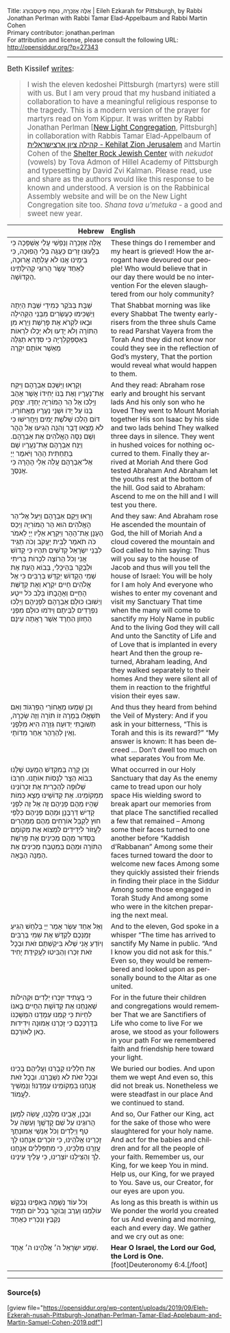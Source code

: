 <html>
<head></head>
<body>
Title: אֵלֶּה אֶזְכְּרָה, נוּסַח פִּיטְסְבּוּרְג | Eileh Ezkarah for Pittsburgh, by Rabbi Jonathan Perlman with Rabbi Tamar Elad-Appelbaum and Rabbi Martin Cohen<br />
Primary contributor: jonathan.perlman<br />
For attribution and license, please consult the following URL: <a href="http://opensiddur.org/?p=27343">http://opensiddur.org/?p=27343</a>
<p />
<hr />

<div class="english" lang="en" style="font-size: 1.2em;">

Beth Kissilef <a href="https://www.facebook.com/permalink.php?story_fbid=2383921938601844&id=100009521824547&__xts__%5B0%5D=68.ARDUNMvh4Fjyuq3LGkeTotz6ZjzUBp4nMkP3k6NskkA12DDQvzmFLmzFf3F_pVuj7VPnzfQdzskwwDZbsdPgKLm86wDY_FbR4mCS3QZZrM_iIixB557pBRydEZEv0s1ads_No4NX2tOfNtd6pW7ECJsL1gv7bVtAMkHiXF_yuyKkGn7UsESna_JXIfIOQzSzVwv5AXH8SuJ7olsY&__tn__=-R">writes</a>:

<blockquote>I wish the eleven kedoshei Pittsburgh (martyrs) were still with us. But I am very proud that my husband initiated a collaboration to have a meaningful religious response to the tragedy. This is a modern version of the prayer for martyrs read on Yom Kippur. It was written by Rabbi Jonathan Perlman [<a href="https://newlightcongregation.org">New Light Congregation</a>, Pittsburgh] in collaboration with Rabbis Tamar Elad-Appelbaum of <a href="http://kbyonline.org/synagogues/zion-jerusalem">קהילה ציון ארצישראלית - Kehilat Zion Jerusalem</a> and Martin Cohen of the <a href="https://www.srjc.org">Shelter Rock Jewish Center</a> with <em>nekudot</em> (vowels) by Tova Admon of Hillel Academy of Pittsburgh and typesetting by David Zvi Kalman. Please read, use and share as the authors would like this response to be known and understood. A version is on the Rabbinical Assembly website and will be on the New Light Congregation site too. <em>Shana tova u'metuka</em> - a good and sweet new year.</blockquote>
</div>

<table style="margin-left: auto;margin-right: auto;" class="draggable">
<thead><tr><th id="x" style="text-align: right;">Hebrew</th><th style="text-align: left;">English</th></tr></thead>
<tbody>
<tr><td style="vertical-align:top;" width="46%">
<div class="liturgy" lang="he">
אֵֽלֶּה אֶזְכְּרָה וְנַפְשִׁי עָלַי אֶשְׁפְּכָה
כִּי בְלְָעֽוּנוּ זָרִים כְּעֻגָּה בְּלִי הֲפוּכָה, 
כִּי בִימֵינוּ אֲנוּ לֹא עָלְתָה אֲרוּכָה,
לַאַחַד עָשָֹר הֲרוּגֵי קְהִילָתֵינוּ הַקְדוֹשָׁה.
</span></div></td>
 
<td style="vertical-align:top;" width="53%">
<div class="english" lang="en">
These things do I remember and my heart is grieved!
How the arrogant have devoured our people!
Who would believe that in our day there would be no intervention
For the eleven slaughtered from our holy community?
</div></td></tr>


<tr><td style="vertical-align:top;" width="46%">
<div class="liturgy" lang="he">
שַׁבָּת בַּבֹּקֶר כְּמִידֵי שַׁבָּת הַיְתָה  
וַיַשְׁכִּימוּ כְּעֶשְׂרִים מִבְּנֵי הַקְּהִילָה
וּבָאוּ לִקְרֹא אֶת פָּרַשַׁת וַיֵרַא מִן הַתּוֹרָה
וְלֹא יָדְעוּ וְלֹא יָכְלוּ לִרְאוֹת בְּאַסְפַּקְלַרְיָה  
כִּי סִּדְרַא תְגַלֶּה מְאַשֶׁר אוֹתָם יִקְרֶה 
</span></div></td>
 
<td style="vertical-align:top;" width="53%">
<div class="english" lang="en">
That Shabbat morning was like every Shabbat
The twenty early-risers from the three shuls
Came to read Parshat Vayera from the Torah
And they did not know nor could they see in the reflection of God’s mystery, 
That the portion would reveal what would happen to them.
</div></td></tr>


<tr><td style="vertical-align:top;" width="46%">
<div class="liturgy" lang="he">
וְקָרְאוּ׃ 
וַיַּשְׁכֵּם אַבְרָהָם וַיִּקַּח אֶת־נְעָרָיו
וְאֶת בְּנוֹ יְחִידוֹ אֲשֶׁר אָהַב
וַיֵּֽלְכוּ אֶל הַר הָמּוֹרִיָה יַחְדָּו.
יִצְחָק בְּנוֹ עַל יָדוֹ וּשְׁנֵי נְעָרָיו מֵאֲחוֹרָיו. 
דּוֹם הָלְכוּ שְׁלֹשֶׁת יָמִים
וַיַּחֲרִישׁוּ כִּי לֹא מָצְאוּ דָּבָר
וְהִנֵה הִגִיעוּ אֶל הָהָר
וְשָׁם נִסָּה הָאֱלֹהִים אֶת אַבְרָהָם.
וַיַּנַּח אַבְרָהָם אֶת־נַעֲרָיו שָׁם בְּתַחְתִּית הָהָר 
וַיֹּאמֶר יְיָ אֶל־אַבְרָהָם עֲלֵה אֵלַי הָהָרָה כִּי אֲנַסֶּךָּ. 
</span></div></td>
 
<td style="vertical-align:top;" width="53%">
<div class="english" lang="en">
And they read:
Abraham rose early and brought his servant lads
And his only son who he loved
They went to Mount Moriah together
His son Isaac by his side and two lads behind
They walked three days in silence.
They went in hushed voices for nothing occurred to them.
Finally they arrived at Moriah
And there God tested Abraham
And Abraham let the youths rest at the bottom of the hill.
God said to Abraham: Ascend to me on the hill and I will test you there.
</div></td></tr>


<tr><td style="vertical-align:top;" width="46%">
<div class="liturgy" lang="he">
וְרָאוּ׃ 
וַיָּקָם אַבְרָהָם
וַיַּעַל אֶל־הַר הָאֱלֹהִים הוּא הַר הָמּוֹרִיָה
וַיְכַס הֶעָנָן אֶת־הָהָר וַיִּקְרָא אֵלָיו יְיָ לֵאמֹר
כֹּה תֹאמַר לְבֵית יַעֲקֹב וְכֹה תַגֵּיד לִבְנֵי יִשְֹרָאֵל
קְדֹשִׁים תִּהְיוּ כִּי קָדוֹשׁ אֲנִי 
וְכֹל הַרוֹצֶה לִכְרוֹת בְּרִיתִי וּלְבַקֵּר בְּהֵיכָלִי,
בְּבוֹא הָעֵת אֶת שְׁמִי הַקָדוֹשׁ יְקַדֵּשׁ בְּרַבִּים 
כִּי אֶל אֱלֹהִים חַיִים יִקְרָא
וְאֶת קְדֻשַּׁת הָחַיִּים וְאָהֲבָתוֹ בְּלֶב כֹּל יִיטַע   
וַיַשׁוּבוּ כּוּלָם אַבְרָהָם לִפְנֵיהֶם 
וַיֵלְכוּ נִפְרָדִים לְבֵּיתָם  
וַיִדֹמוּ כוּלָם מִפְּנֵי הַחָזוֹן הַחָרֶד אַשֶׁר רָאֲתָה עֵינָם 
</span></div></td>
 
<td style="vertical-align:top;" width="53%">
<div class="english" lang="en">
And they saw:
And Abraham rose
He ascended the mountain of God, the hill of Moriah
And a cloud covered the mountain and God called to him saying:
Thus will you say to the house of Jacob and thus will you tell the house of Israel: 
You will be holy for I am holy
And everyone who wishes to enter my covenant and visit my Sanctuary
That time when the many will come to sanctify my Holy Name in public
And to the living God they will call
And unto the Sanctity of Life and of Love that is implanted in every heart
And then the group returned, Abraham leading,
And they walked separately to their homes
And they were silent all of them in reaction to the frightful vision their eyes saw.
</div></td></tr>


<tr><td style="vertical-align:top;" width="46%">
<div class="liturgy" lang="he">
וְכֵן שָׁמְעוּ מֵאֲחוֹרֵי הַפַּרְגּוֹד׃
וְאִם תִּשְׁאֲלוּ בְּמָרָה זוֹ תּוֹרָה וְזֶה שְׂכָרָהּ,
תְּשׁוּבָתִי יְדוּעָה׃
גְּזֵרָה הִיא מִלְּפָנַי
וְאֵין לְהַרְהֵר אַחַר מִדּוֹתָי.
</span></div></td>
 
<td style="vertical-align:top;" width="53%">
<div class="english" lang="en">
And thus they heard from behind the Veil of Mystery:
And if you ask in your bitterness, “This is Torah and this is its reward?”
“My answer is known:
It has been decreed …
Don’t dwell too much on what separates You from Me.
</div></td></tr>


<tr><td style="vertical-align:top;" width="46%">
<div class="liturgy" lang="he">
וְכֵן קָרָה בְּמִקְדַּשׁ הַמְעַט שֶׁלָּנוּ 
בְּבוֹא הַצָר לְנַסוֹת אוֹתָנוּ.
חַרְבּוֹ שְׁלוּפָה לְהַכְרִית אֶת זִכְרוֹנֵינוּ מִמְקוֹמֵינוּ. 
אֶת קְדוֹשֵׁינוּ מָצָא כְּמוֹת שֶׁהָיוּ׃ 
מֵהֶם פְּנֵיהֶם זֶה אֶל זֶה לִפְנֵי קָדִיֹש דְּרַבָּנָן 
וּמֵהֶם פְּנֵיהֶם כְּלַפֵּי חוּץ לְקַבֵּל אוֹרְחִים
מֵהֶם מְמַהָרִים לַעֲזוֹר לִיְדִידִים לִמְצוֹא
אֶת מְקוֹמָם בַּסִּדּוּר
מֵהֶם מְכִינִים אֶת פָּרַשַׁת הַתּוֹרָה
וּמֵהֶם בַּמִטְבַּח מְכִינִים אֶת הַמַנָה הַבָּאָה. 
</span></div></td>
 
<td style="vertical-align:top;" width="53%">
<div class="english" lang="en">
What occurred in our Holy Sanctuary that day
As the enemy came to tread upon our holy space
His wielding sword to break apart our memories from that place
The sanctified recalled a few that remained –
Among some their faces turned to one another before “Kaddish d’Rabbanan”
Among some their faces turned toward the door to welcome new faces
Among some they quickly assisted their friends in finding
their place in the Siddur
Among some those engaged in Torah Study
And among some who were in the kitchen preparing the next meal.
</div></td></tr>


<tr><td style="vertical-align:top;" width="46%">
<div class="liturgy" lang="he">
וְאֶל אַחַד עַשַׂר אָמַר יְיָ בְּלַחַשׁ
הִגִיעַ זְמַנְכֶם לְקַדֵּשׁ אֶת שִׁמִי בַּרַבִּים
וְיוֹדֵעַ אֲנִי שֶׁלֹא בִּיקַשְׁתֶּם זֹאת 
וּבְכׇל זֹאת זִכְרוּ וְהַבִּיטוּ לְעֲקֵידַת יָחִיד
</span></div></td>
 
<td style="vertical-align:top;" width="53%">
<div class="english" lang="en">
And to the eleven, God spoke in a whisper
“The time has arrived to sanctify My Name in public.
“And I know you did not ask for this.” Even so, they would be remembered
and looked upon as personally bound to the Altar as one united.
</div></td></tr>


<tr><td style="vertical-align:top;" width="46%">
<div class="liturgy" lang="he">
כִּי בַּעָתִיד יִזְכְּרוּ יְלַדִים וּקְּהִילוֹת 
שֶׁאַנַחְנוּ אֶת קְדוֹשָׁת הַחָיִים בָּאנוֹ לִחְיוֹת  
כִּי קַמְנוּ עַמָדְנוּ הִמְשָׁכְנוֹ בְּדָרְכְּכֶם 
כִּי זָכַרְנוּ אֶמוּנָה וִידִידוּת כַּאן לְאוֹרְכֶם.
</span></div></td>
 
<td style="vertical-align:top;" width="53%">
<div class="english" lang="en">
For in the future their children and congregations would remember
That we are Sanctifiers of Life who come to live
For we arose, we stood as your followers in your path
For we remembered faith and friendship here toward your light.
</div></td></tr>


<tr><td style="vertical-align:top;" width="46%">
<div class="liturgy" lang="he">
אֶת חַלְלֵינוּ קַבָרִנוּ
וְעֲלֵיהֶם בָּכִינוּ
וּבְכׇל זאֹת לֹא נִשְׁבַּרְנוּ.
וּבְכׇל זֹאת אֲנַחְנוּ בִּמְקוֹמֵינוּ עַמַדְנוּ!
וְנַמְשִׁיךְ לַעֲמוֹד.
</span></div></td>
 
<td style="vertical-align:top;" width="53%">
<div class="english" lang="en">
We buried our bodies.
And upon them we wept
And even so, this did not break us.
Nonetheless we were steadfast in our place
And we continued to stand.
</div></td></tr>


<tr><td style="vertical-align:top;" width="46%">
<div class="liturgy" lang="he">
וּבְכֵן, אָבִֽינוּ מַלְכֵּֽנוּ, עֲשֵׂה לְמַֽעַן הֲרוּגֵינוּ
עַל שֵׁם קׇדְשֶֽׁךָ
וְעַשֵׂה עַל טַף וַיְלַדִים וְכֹל אַנְשֵׁי אֶמוּנַתֶךָ
זָכְרֵינוּ אֱלֹהֵינוּ, כִּי זוֹכְרִים אַנָחְנוּ לָךְ 
עֲזְרֵֽנוּ מַלְכֵּינוּ, כִּי מִתְפַּלְלִים אַנָחְנוּ לָךְ
וְהַצִּילֵֽנוּ יוֹצְרֵינוּ, כִּי עָלֶיךָ עֵינֵינוּ.
</span></div></td>
 
<td style="vertical-align:top;" width="53%">
<div class="english" lang="en">
And so, Our Father our King, act for the sake of those who were slaughtered 
for your holy name.
And act for the babies and children and for all the people of your faith.
Remember us, our King, for we keep You in mind.
Help us, our King, for we prayed to You.
Save us, our Creator, for our eyes are upon you.
</div></td></tr>


<tr><td style="vertical-align:top;" width="46%">
<div class="liturgy" lang="he">
וְכֹל עוֹד נְשָׁמָה בְּאַפֶּינוּ
נְבַקֶשׁ עוֹלַמֵנוּ
וְעֶרֶב וַבּוֹקֶר בְכֹל יוֹם תַמִיד
נְקַבֵּץ וְנַכְרִיז כְּאֶחָד׃
</span></div></td>
 
<td style="vertical-align:top;" width="53%">
<div class="english" lang="en">
As long as this breath is within us
We ponder the world you created for us
And evening and morning, each and every day.
We gather and we cry out as one:
</div></td></tr>


<tr><td style="vertical-align:top;" width="46%">
<div class="liturgy" lang="he">
שְׁמַע יִשְׂרָאֵל ה׳ אֱלֹהֵינוּ ה׳ אֶחָד.
</span></div></td>
 
<td style="vertical-align:top;" width="53%">
<div class="english" lang="en">
<strong>Hear O Israel, the Lord our God, the Lord is One.</strong>[foot]Deuteronomy 6:4.[/foot]
</div></td></tr>
</tbody></table>

<hr />

<h3>Source(s)</h3>

[gview file="https://opensiddur.org/wp-content/uploads/2019/09/Eleh-Ezkerah-nusah-Pittsburgh-Jonathan-Perlman-Tamar-Elad-Applebaum-and-Martin-Samuel-Cohen-2019.pdf"]
</body>
</html>